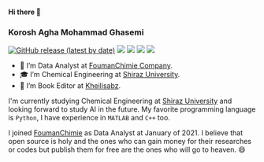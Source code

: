 #### Hi there 👋
### Korosh Agha Mohammad Ghasemi

[![GitHub release (latest by date)](https://img.shields.io/github/v/release/koroshkorosh1/CV?label=Resume&logo=github&style=for-the-badge)](https://github.com/koroshkorosh1/CV/blob/main/CV.pdf)
[<img src="https://img.shields.io/badge/linkedin-%230077B5.svg?&style=for-the-badge&logo=linkedin&logoColor=white" />](https://www.linkedin.com/in/koroshkorosh1/)
[<img src="https://img.shields.io/badge/Telegram-2CA5E0?style=for-the-badge&logo=telegram&logoColor=white" />](https://t.me/koroshkorosh1/) 
[<img src ="https://img.shields.io/badge/website-2CA5E0.svg?&style=for-the-badge&logo=&logoColor=white%90">](http://kut.st/PersonalWebsite/)
[<img src = "https://img.shields.io/badge/instagram-%23E4405F.svg?&style=for-the-badge&logo=instagram&logoColor=white">](https://www.instagram.com/koroshkorosh1/)


- 👷 I’m Data Analyst at [FoumanChimie Company](https://www.foumanchimie.com/).
- 🎓 I’m Chemical Engineering at [Shiraz University](https://www.shirazu.ac.ir/).
- 🏢 I’m Book Editor at [Kheilisabz](https://kheilisabz.com/).

I'm currently studying Chemical Engineering
at [Shiraz  University](https://shirazu.ac.ir/) and looking forward to study AI in the future.
My favorite programming language is ``` Python ```, I have experience in ``` MATLAB ```  and ``` C++ ``` too.

I joined [FoumanChimie](https://www.foumanchimie.com/) as  Data Analyst at January of 2021. I believe that open source is holy and the ones who can gain money for their researches or codes but publish them for free are the ones who will go to heaven. 😄

